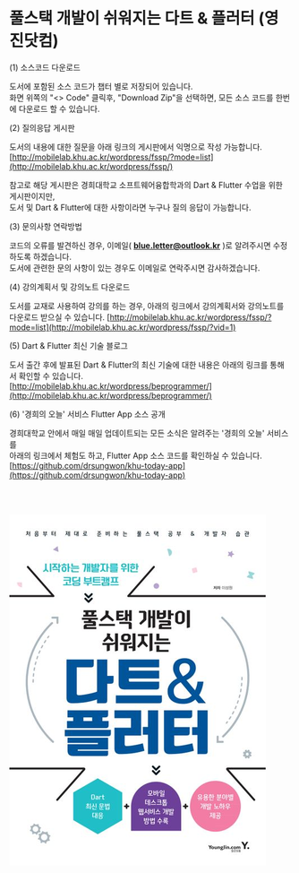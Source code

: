 # 풀스택 개발이 쉬워지는 다트 &amp; 플러터 (영진닷컴)

(1) 소스코드 다운로드 

도서에 포함된 소스 코드가 챕터 별로 저장되어 있습니다.   
화면 위쪽의 "<> Code" 클릭후, "Download Zip"을 선택하면, 모든 소스 코드를 한번에 다운로드 할 수 있습니다.

(2) 질의응답 게시판

도서의 내용에 대한 질문을 아래 링크의 게시판에서 익명으로 작성 가능합니다.<br/>
[http://mobilelab.khu.ac.kr/wordpress/fssp/?mode=list](http://mobilelab.khu.ac.kr/wordpress/fssp/)

참고로 해당 게시판은 경희대학교 소프트웨어융합학과의 Dart & Flutter 수업을 위한 게시판이지만,<br/>
도서 및 Dart & Flutter에 대한 사항이라면 누구나 질의 응답이 가능합니다.<br/>

(3) 문의사항 연락방법

코드의 오류를 발견하신 경우, 이메일( **blue.letter@outlook.kr** )로 알려주시면 수정하도록 하겠습니다.   
도서에 관련한 문의 사항이 있는 경우도 이메일로 연락주시면 감사하겠습니다.  

(4) 강의계획서 및 강의노트 다운로드

도서를 교재로 사용하여 강의를 하는 경우, 아래의 링크에서 강의계획서와 강의노트를 다운로드 받으실 수 있습니다.
[http://mobilelab.khu.ac.kr/wordpress/fssp/?mode=list](http://mobilelab.khu.ac.kr/wordpress/fssp/?vid=1)

(5) Dart & Flutter 최신 기술 블로그

도서 출간 후에 발표된 Dart & Flutter의 최신 기술에 대한 내용은 아래의 링크를 통해서 확인할 수 있습니다.<br/>
[http://mobilelab.khu.ac.kr/wordpress/beprogrammer/](http://mobilelab.khu.ac.kr/wordpress/beprogrammer/)

(6) '경희의 오늘' 서비스 Flutter App 소스 공개

경희대학교 안에서 매일 매일 업데이트되는 모든 소식은 알려주는 '경희의 오늘' 서비스를<br/>
아래의 링크에서 체험도 하고, Flutter App 소스 코드를 확인하실 수 있습니다.<br/>
[https://github.com/drsungwon/khu-today-app](https://github.com/drsungwon/khu-today-app)

<br/>
<br/>

![BOOK TITLE](/BOOKTITLE/TITLE.jpeg)

 
